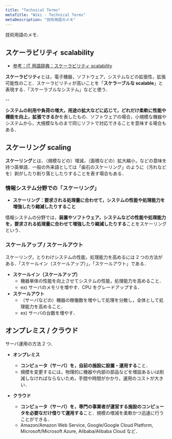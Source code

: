 ```yaml
---
title: "Technical Terms"
metaTitle: "Wiki - Technical Terms"
metaDescription: "技術用語のメモ"
---
```


技術用語のメモ．

## スケーラビリティ scalability

- [参考：IT 用語辞典：スケーラビリティ scalability](http://e-words.jp/w/%E3%82%B9%E3%82%B1%E3%83%BC%E3%83%A9%E3%83%93%E3%83%AA%E3%83%86%E3%82%A3.html)

**スケーラビリティ**とは，電子機器，ソフトウェア，システムなどの拡張性，拡張可能性のこと．スケーラビリティが高いことを「**スケラーブルな scalable**」と表現する．「スケーラブルなシステム」などと使う．

--

**システムの利用や負荷の増大，用途の拡大などに応じて，どれだけ柔軟に性能や機能を向上，拡張できるか**を表したもの．ソフトウェアの場合，小規模な機器やシステムから，大規模なものまで同じソフトで対応できることを意味する場合もある．

## スケーリング scaling

**スケーリング**とは、（規模などの）増減，（面積などの）拡大縮小，などの意味を持つ英単語．一般の外来語としては「歯石のスケーリング」のように（汚れなどを）剥がしたり削り落としたりすることを表す場合もある．

### 情報システム分野での「スケーリング」

- **スケーリング：要求される処理量に合わせて，システムの性能や処理能力を増強したり縮減したりすること**

情報システムの分野では，**装置やソフトウェア，システムなどの性能や処理能力を，要求される処理量に合わせて増強したり縮減したりする**ことをスケーリングという．

### スケールアップ / スケールアウト

スケーリング，とりわけシステムの性能，処理能力を高めるには 2 つの方法がある．「スケールイン（スケールアップ）」，「スケールアウト」である．

- **スケールイン（スケールアップ）**
  - 機器単体の性能を向上させてシステムの性能，処理能力を高めること．
  - ex) サーバのメモリを増やす．CPU をグレードアップする．
- **スケールアウト**
  - （サーバなどの）機器の稼働数を増やして処理を分散し，全体として処理能力を高めること．
  - ex) サーバの台数を増やす．

## オンプレミス / クラウド

サーバ運用の方法 2 つ．

- **オンプレミス**
  - **コンピュータ（サーバ）を，自前の施設に設置・運用する**こと．
  - 規模を変更するには，物理的に機器や内部の部品などを増設あるいは削減しなければならないため，手間や時間がかかり，運用のコストが大きい．

- **クラウド**
  - **コンピュータ（サーバ）を，専門の事業者が運営する施設のコンピュータを必要なだけ借りて運用する**こと．規模の増減を柔軟かつ迅速に行うことができる．
  - Amazon/Amazon Web Service, Google/Google Cloud Platform, Microsoft/Microsoft Azure, Alibaba/Alibaba Cloud など．

